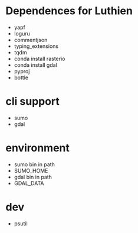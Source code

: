 # Dependences for Luthien

- yapf
- loguru
- commentjson
- typing_extensions
- tqdm
- conda install rasterio
- conda install gdal
- pyproj
- bottle

# cli support
- sumo 
- gdal

# environment
- sumo bin in path
- SUMO_HOME
- gdal bin in path
- GDAL_DATA

# dev
- psutil